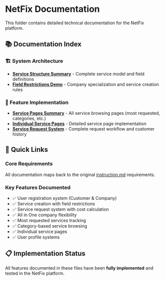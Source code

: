 # NetFix Documentation

This folder contains detailed technical documentation for the NetFix platform.

## 📚 Documentation Index

### 🏗️ System Architecture
- **[Service Structure Summary](SERVICE_STRUCTURE_SUMMARY.md)** - Complete service model and field definitions
- **[Field Restrictions Demo](FIELD_RESTRICTIONS_DEMO.md)** - Company specialization and service creation rules

### 🎯 Feature Implementation
- **[Service Pages Summary](SERVICE_PAGES_SUMMARY.md)** - All service browsing pages (most requested, categories, etc.)
- **[Individual Service Pages](INDIVIDUAL_SERVICE_PAGES_SUMMARY.md)** - Detailed service page implementation
- **[Service Request System](SERVICE_REQUEST_SYSTEM_SUMMARY.md)** - Complete request workflow and customer history

## 🔗 Quick Links

### Core Requirements
All documentation maps back to the original [instruction.md](../instruction.md) requirements.

### Key Features Documented
- ✅ User registration system (Customer & Company)
- ✅ Service creation with field restrictions
- ✅ Service request system with cost calculation
- ✅ All in One company flexibility
- ✅ Most requested services tracking
- ✅ Category-based service browsing
- ✅ Individual service pages
- ✅ User profile systems

## 📋 Implementation Status

All features documented in these files have been **fully implemented** and tested in the NetFix platform.
